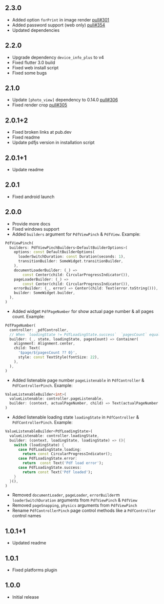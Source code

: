 ## 2.3.0

* Added option `forPrint` in image render [pull#301](https://github.com/ScerIO/packages.flutter/pull/301)
* Added password support (web only) [pull#354](https://github.com/ScerIO/packages.flutter/pull/354)
* Updated dependencies

## 2.2.0

* Upgrade dependency `device_info_plus` to v4
* Fixed flutter 3.0 build
* Fixed web install script 
* Fixed some bugs

## 2.1.0

* Update `[photo_view]` dependency to 0.14.0 [pull#306](https://github.com/ScerIO/packages.flutter/pull/306)
* Fixed render crop [pull#305](https://github.com/ScerIO/packages.flutter/pull/305)

## 2.0.1+2

* Fixed broken links at pub.dev
* Fixed readme
* Update pdfjs version in installation script

## 2.0.1+1

* Update readme
## 2.0.1

* Fixed android launch

## 2.0.0

* Provide more docs
* Fixed windows support 
* Added `builders` argument for `PdfViewPinch` & `PdfView`. Example: 
```dart
PdfViewPinch(
  builders: PdfViewPinchBuilders<DefaultBuilderOptions>(
    options: const DefaultBuilderOptions(
      loaderSwitchDuration: const Duration(seconds: 1),
      transitionBuilder: SomeWidget.transitionBuilder,
    ),
    documentLoaderBuilder: (_) =>
        const Center(child: CircularProgressIndicator()),
    pageLoaderBuilder: (_) =>
        const Center(child: CircularProgressIndicator()),
    errorBuilder: (_, error) => Center(child: Text(error.toString())),
    builder: SomeWidget.builder,
  ),
)
```
* Added  widget `PdfPageNumber` for show actual page number & all pages count. Example:
```dart
PdfPageNumber(
  controller: _pdfController,
  // When `loadingState != PdfLoadingState.success`  `pagesCount` equals null_
  builder: (_, state, loadingState, pagesCount) => Container(
    alignment: Alignment.center,
    child: Text(
      '$page/${pagesCount ?? 0}',
      style: const TextStyle(fontSize: 22),
    ),
  ),
)
```
* Added listenable page number `pageListenable` in `PdfController` & `PdfControllerPinch`. Example:
```dart
ValueListenableBuilder<int>(
  valueListenable: controller.pageListenable,
  builder: (context, actualPageNumber, child) => Text(actualPageNumber.toString()),
)
```
* Added listenable loading state `loadingState` in `PdfController` & `PdfControllerPinch`. Example:
```dart
ValueListenableBuilder<PdfLoadingState>(
  valueListenable: controller.loadingState,
  builder: (context, loadingState, loadingState) => (){
    switch (loadingState) {
      case PdfLoadingState.loading:
        return const CircularProgressIndicator();
      case PdfLoadingState.error:
        return  const Text('Pdf load error');
      case PdfLoadingState.success:
        return const Text('Pdf loaded');
    }
  }(),
)
```
* Removed `documentLoader`, `pageLoader`, `errorBuilder`m `loaderSwitchDuration` arguments from `PdfViewPinch` & `PdfView`
* Removed `pageSnapping`, `physics` arguments from `PdfViewPinch`
* Rename `PdfControllerPinch` page control methods like a `PdfController` control names

## 1.0.1+1

* Updated readme

## 1.0.1

* Fixed platforms plugin 

## 1.0.0

* Initial release 

